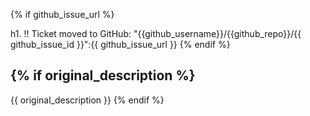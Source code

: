 {% if github_issue_url %}

h1. !! Ticket moved to GitHub: "{{github_username}}/{{github_repo}}/{{ github_issue_id }}":{{ github_issue_url }}
{% endif %}


{% if original_description %}
----


{{ original_description }}
{% endif %}